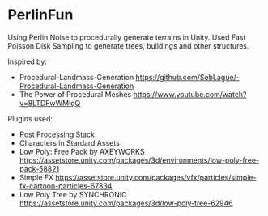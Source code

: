 # PerlinFun
Using Perlin Noise to procedurally generate terrains in Unity. Used Fast Poisson Disk Sampling to generate trees, buildings and other structures.

Inspired by:
- Procedural-Landmass-Generation https://github.com/SebLague/-Procedural-Landmass-Generation 
- The Power of Procedural Meshes https://www.youtube.com/watch?v=8LTDFwWMlqQ

Plugins used:
- Post Processing Stack
- Characters in Stardard Assets
- Low Poly: Free Pack by AXEYWORKS https://assetstore.unity.com/packages/3d/environments/low-poly-free-pack-58821
- Simple FX https://assetstore.unity.com/packages/vfx/particles/simple-fx-cartoon-particles-67834
- Low Poly Tree by SYNCHRONIC https://assetstore.unity.com/packages/3d/low-poly-tree-62946

